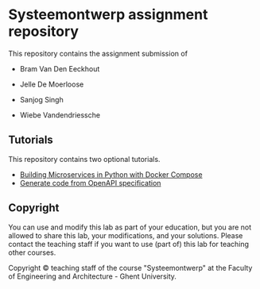 # Systeemontwerp assignment repository

This repository contains the assignment submission of


* Bram Van Den Eeckhout

* Jelle De Moerloose

* Sanjog Singh

* Wiebe Vandendriessche


## Tutorials

This repository contains two optional tutorials.

* [Building Microservices in Python with Docker Compose](./tutorial-microservices.md)
* [Generate code from OpenAPI specification](./tutorial-openapi.md)

## Copyright

You can use and modify this lab as part of your education, but you are not allowed to share this lab, your modifications, and your solutions. Please contact the teaching staff if you want to use (part of) this lab for teaching other courses.

Copyright © teaching staff of the course "Systeemontwerp" at the Faculty of Engineering and Architecture - Ghent University.